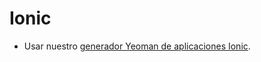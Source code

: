 Ionic
=====

- Usar nuestro [generador Yeoman de aplicaciones Ionic](https://github.com/platanus/generator-platanus-ionic).
